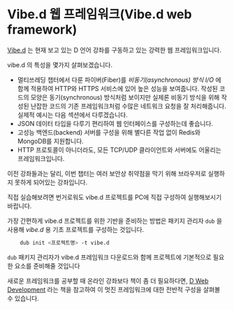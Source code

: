 # Vibe.d 웹 프레임워크(Vibe.d web framework)

[Vibe.d](http://vibed.org) 는 현재 보고 있는 D 언어 강좌를 구동하고 있는 강력한 웹 프레임워크입니다.

vibe.d 의 특성을 몇가지 살펴보겠습니다.

* 멀티쓰레딩 챕터에서 다룬 파이버(Fiber)를 *비동기(asynchronous) 방식 I/O* 에 함께 적용하여 HTTP와 HTTPS 서비스에 있어 높은 성능을 보여줍니다.
  작성된 코드의 모양은 동기(synchronous) 방식처럼 보이지만 실제론 비동기 방식을 위해 작성된 난잡한 코드의 기존 프레임워크처럼 수많은 네트워크 요청을
  잘 처리해줍니다. 실제적 예시는 다음 섹션에서 다루겠습니다.
* JSON 데이터 타입을 다루기 편리하여 웹 인터페이스를 구성하는데 좋습니다.
* 고성능 백엔드(backend) 서버를 구성을 위해 별다른 작업 없이 Redis와 MongoDB를 지원합니다.
* HTTP 프로토콜이 아니더라도, 모든 TCP/UDP 클라이언트와 서버에도 어울리는 프레임워크입니다.

이전 강좌들과는 달리, 이번 챕터는 여러 보안상 취약점을 막기 위해 브라우저로 실행하지 못하게 되어있는 강좌입니다.

직접 실습해보려면 번거로워도 vibe.d 프로젝트를 PC에 직접 구성하여 실행해보시기 바랍니다.

가장 간편하게 vibe.d 프로젝트를 위한 기반을 준비하는 방법은 패키지 관리자 `dub` 을 사용해 *vibe.d* 용 기초 프로젝트를 구성하는 것입니다.

```bash
    dub init <프로젝트명> -t vibe.d
```

`dub` 패키지 관리자가 vibe.d 프레임워크 다운로드와 함께 프로젝트에 기본적으로 필요한 요소를 준비해줄 것입니다

새로운 프레임워크를 공부할 때 온라인 강좌보다 책이 좀 더 필요하다면, [D Web Development](https://www.packtpub.com/web-development/d-web-development) 라는 책을 참고하여 이 멋진 프레임워크에 대한 전반적 구성을 살펴볼 수 있습니다.

